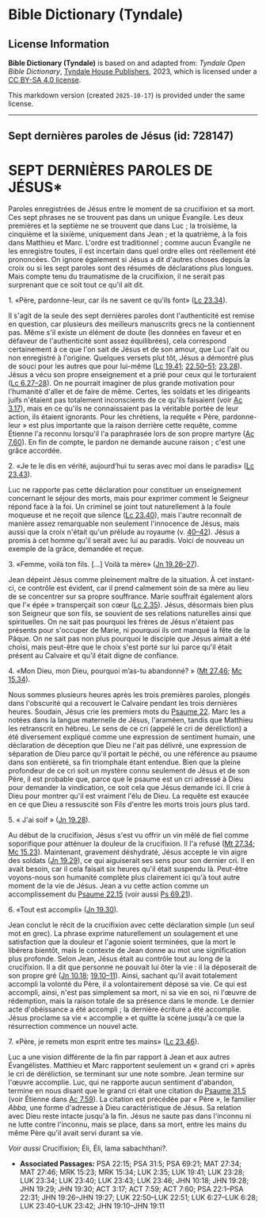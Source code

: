 # Bible Dictionary (Tyndale)

## License Information

**Bible Dictionary (Tyndale)** is based on and adapted from: _Tyndale Open Bible Dictionary_, [Tyndale House Publishers](https://tyndaleopenresources.com/), 2023, which is licensed under a [CC BY-SA 4.0 license](https://creativecommons.org/licenses/by-sa/4.0/legalcode.en).

This markdown version (created `2025-10-17`) is provided under the same license.



--------------------------------

## Sept dernières paroles de Jésus (id: 728147)

SEPT DERNIÈRES PAROLES DE JÉSUS\*
=================================

Paroles enregistrées de Jésus entre le moment de sa crucifixion et sa mort. Ces sept phrases ne se trouvent pas dans un unique Évangile. Les deux premières et la septième ne se trouvent que dans Luc ; la troisième, la cinquième et la sixième, uniquement dans Jean ; et la quatrième, à la fois dans Matthieu et Marc. L'ordre est traditionnel ; comme aucun Évangile ne les enregistre toutes, il est incertain dans quel ordre elles ont réellement été prononcées. On ignore également si Jésus a dit d'autres choses depuis la croix ou si les sept paroles sont des résumés de déclarations plus longues. Mais compte tenu du traumatisme de la crucifixion, il ne serait pas surprenant que ce soit tout ce qu'il ait dit.

1\. «Père, pardonne\-leur, car ils ne savent ce qu’ils font» ([Lc 23\.34](https://ref.ly/Luke23:34)).

Il s'agit de la seule des sept dernières paroles dont l'authenticité est remise en question, car plusieurs des meilleurs manuscrits grecs ne la contiennent pas. Même s'il existe un élément de doute (les données en faveur et en défaveur de l'authenticité sont assez équilibrées), cela correspond certainement à ce que l'on sait de Jésus et de son amour, que Luc l'ait ou non enregistré à l'origine. Quelques versets plut tôt, Jésus a démontré plus de souci pour les autres que pour lui\-même ([Lc 19\.41](https://ref.ly/Luke19:41); [22\.50–51](https://ref.ly/Luke22:50-Luke22:51); [23\.28](https://ref.ly/Luke23:28)). Jésus a vécu son propre enseignement et a prié pour ceux qui le torturaient ([Lc 6\.27–28](https://ref.ly/Luke6:27-Luke6:28)). On ne pourrait imaginer de plus grande motivation pour l'humanité d'aller et de faire de même. Certes, les soldats et les dirigeants juifs n'étaient pas totalement inconscients de ce qu'ils faisaient (voir [Ac 3\.17](https://ref.ly/Acts3:17)), mais en ce qu'ils ne connaissaient pas la véritable portée de leur action, ils étaient ignorants. Pour les chrétiens, la requête « Père, pardonne\-leur » est plus importante que la raison derrière cette requête, comme Étienne l'a reconnu lorsqu'il l'a paraphrasée lors de son propre martyre ([Ac 7\.60](https://ref.ly/Acts7:60)). En fin de compte, le pardon ne demande aucune raison ; c'est une grâce accordée.

2\. «Je te le dis en vérité, aujourd’hui tu seras avec moi dans le paradis» ([Lc 23\.43](https://ref.ly/Luke23:43)).

Luc ne rapporte pas cette déclaration pour constituer un enseignement concernant le séjour des morts, mais pour exprimer comment le Seigneur répond face à la foi. Un criminel se joint tout naturellement à la foule moqueuse et ne reçoit que silence ([Lc 23\.40](https://ref.ly/Luke23:40)), mais l'autre reconnaît de manière assez remarquable non seulement l'innocence de Jésus, mais aussi que la croix n'était qu'un prélude au royaume (v. [40–42](https://ref.ly/Luke23:40-Luke23:42)). Jésus a promis à cet homme qu'il serait avec lui au paradis. Voici de nouveau un exemple de la grâce, demandée et reçue.

3\. «Femme, voilà ton fils. \[…] Voilà ta mère» ([Jn 19\.26–27](https://ref.ly/John19:26-John19:27)).

Jean dépeint Jésus comme pleinement maître de la situation. À cet instant\-ci, ce contrôle est évident, car il prend calmement soin de sa mère au lieu de se concentrer sur sa propre souffrance. Marie souffrait également alors que l'« épée » transperçait son cœur ([Lc 2\.35](https://ref.ly/Luke2:35)). Jésus, désormais bien plus son Seigneur que son fils, se souvient de ses relations naturelles ainsi que spirituelles. On ne sait pas pourquoi les frères de Jésus n'étaient pas présents pour s'occuper de Marie, ni pourquoi ils ont manqué la fête de la Pâque. On ne sait pas non plus pourquoi le disciple que Jésus aimait a été choisi, mais peut\-être que le choix s'est porté sur lui parce qu'il était présent au Calvaire et qu'il était digne de confiance.

4\. «Mon Dieu, mon Dieu, pourquoi m’as\-tu abandonné? » ([Mt 27\.46](https://ref.ly/Matt27:46); [Mc 15\.34](https://ref.ly/Mark15:34)).

Nous sommes plusieurs heures après les trois premières paroles, plongés dans l'obscurité qui a recouvert le Calvaire pendant les trois dernières heures. Soudain, Jésus crie les premiers mots du [Psaume 22](https://ref.ly/Ps22:1-Ps22:31). Marc les a notées dans la langue maternelle de Jésus, l'araméen, tandis que Matthieu les retranscrit en hébreu. Le sens de ce cri (appelé le cri de déréliction) a été diversement expliqué comme une expression de sentiment humain, une déclaration de déception que Dieu ne l'ait pas délivré, une expression de séparation de Dieu parce qu'il portait le péché, ou une référence au psaume dans son entièreté, sa fin triomphale étant entendue. Bien que la pleine profondeur de ce cri soit un mystère connu seulement de Jésus et de son Père, il est probable que, parce que le psaume est un cri adressé à Dieu pour demander la vindication, ce soit cela que Jésus demande ici. Il crie à Dieu pour montrer qu'il est vraiment l'élu de Dieu. La requête est exaucée en ce que Dieu a ressuscité son Fils d'entre les morts trois jours plus tard.

5\. « J'ai soif » ([Jn 19\.28](https://ref.ly/John19:28)).

Au début de la crucifixion, Jésus s'est vu offrir un vin mêlé de fiel comme soporifique pour atténuer la douleur de la crucifixion. Il l'a refusé ([Mt 27\.34](https://ref.ly/Matt27:34); [Mc 15\.23](https://ref.ly/Mark15:23)). Maintenant, gravement déshydraté, Jésus accepte le vin aigre des soldats ([Jn 19\.29](https://ref.ly/John19:29)), ce qui aiguiserait ses sens pour son dernier cri. Il en avait besoin, car il cela faisait six heures qu'il était suspendu là. Peut\-être voyons\-nous son humanité complète plus clairement ici qu'à tout autre moment de la vie de Jésus. Jean a vu cette action comme un accomplissement du [Psaume 22\.15](https://ref.ly/Ps22:15) (voir aussi [Ps 69\.21](https://ref.ly/Ps69:21)).

6\. «Tout est accompli» ([Jn 19\.30](https://ref.ly/John19:30)).

Jean conclut le récit de la crucifixion avec cette déclaration simple (un seul mot en grec). La phrase exprime naturellement un soulagement et une satisfaction que la douleur et l'agonie soient terminées, que la mort le libérera bientôt, mais le contexte de Jean donne au mot une signification plus profonde. Selon Jean, Jésus était au contrôle tout au long de la crucifixion. Il a dit que personne ne pouvait lui ôter la vie : il la déposerait de son propre gré ([Jn 10\.18](https://ref.ly/John10:18); [19\.10–11](https://ref.ly/John19:10-John19:11)). Ainsi, sachant qu'il avait totalement accompli la volonté du Père, il a volontairement déposé sa vie. Ce qui est accompli, ainsi, n'est pas simplement sa mort, ni sa vie en soi, ni l'œuvre de rédemption, mais la raison totale de sa présence dans le monde. Le dernier acte d'obéissance a été accompli ; la dernière écriture a été accomplie. Jésus proclame sa vie « accomplie » et quitte la scène jusqu'à ce que la résurrection commence un nouvel acte.

7\. «Père, je remets mon esprit entre tes mains» ([Lc 23\.46](https://ref.ly/Luke23:46)).

Luc a une vision différente de la fin par rapport à Jean et aux autres Évangélistes. Matthieu et Marc rapportent seulement un « grand cri » après le cri de déréliction, se terminant sur une note sombre. Jean termine sur l'œuvre accomplie. Luc, qui ne rapporte aucun sentiment d'abandon, termine en nous disant que le grand cri était une citation du [Psaume 31\.5](https://ref.ly/Ps31:5) (voir Étienne dans [Ac 7\.59](https://ref.ly/Acts7:59)). La citation est précédée par « Père », le familier *Abba,* une forme d'adresse à Dieu caractéristique de Jésus. Sa relation avec Dieu reste intacte jusqu'à la fin. Jésus ne saute pas dans l'inconnu ni ne lutte contre l'inconnu, mais se place, dans sa mort, entre les mains du même Père qu'il avait servi durant sa vie.

*Voir aussi* Crucifixion; Éli, Éli, lama sabachthani?.

* **Associated Passages:** PSA 22:15; PSA 31:5; PSA 69:21; MAT 27:34; MAT 27:46; MRK 15:23; MRK 15:34; LUK 2:35; LUK 19:41; LUK 23:28; LUK 23:34; LUK 23:40; LUK 23:43; LUK 23:46; JHN 10:18; JHN 19:28; JHN 19:29; JHN 19:30; ACT 3:17; ACT 7:59; ACT 7:60; PSA 22:1–PSA 22:31; JHN 19:26–JHN 19:27; LUK 22:50–LUK 22:51; LUK 6:27–LUK 6:28; LUK 23:40–LUK 23:42; JHN 19:10–JHN 19:11

